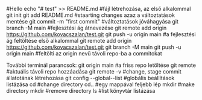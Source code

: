 #Hello
echo "# test" >> README.md     #fájl létrehozása, az első alkalommal
git init
git add README.md     #staarting changes azaz a változtatások mentése
git commit -m "first commit"     #változtatások jóváhagyása
git branch -M main     #fejlesztési ág átnevezése
git remote add origin https://github.com/kovacszalan/test.git
git push -u origin main     #a fejlesztési ág feltöltése első alkalommal
git remote add origin https://github.com/kovacszalan/test.git
git branch -M main
git push -u origin main     #feltölti az origin nevű távoli repo-ba a commitokat


További terminál parancsok:
git origin main     #a friss repo letöltése
git remote     #aktuális távoli repo hozzáadása
git remote -v     #change, stage commit állatotának létrehozása
git config --global--list     #globális beállítások listázása
cd     #change directory
cd..     #egy mappával feljebb lép
mkdir <directory name>     #make directory
mkdir <directory name>     #remove directory
ls #list     könyvtár listázása
  
